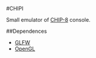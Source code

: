 #CHIPI

Small emulator of [CHIP-8](http://en.wikipedia.org/wiki/CHIP-8) console.

##Dependences

* [GLFW](http://www.glfw.org/)
* [OpenGL](http://www.opengl.org/)